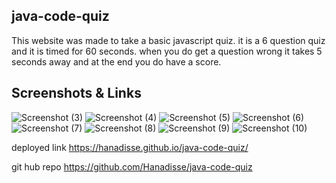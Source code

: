 ## java-code-quiz
This website was made to take a basic javascript quiz. it is a 6 question quiz and it is timed for 60 seconds. when you do get a question wrong it takes 5 seconds away and at the end you do have a score.

## Screenshots & Links

![Screenshot (3)](https://user-images.githubusercontent.com/107383497/205800951-3109da6e-a4c7-4dea-84ba-ea64512ff355.png)
![Screenshot (4)](https://user-images.githubusercontent.com/107383497/205800963-7e0a89e2-b2db-4d5a-9ca8-de1a1fd3e041.png)
![Screenshot (5)](https://user-images.githubusercontent.com/107383497/205800970-2bfb8c61-2ae3-4ad6-a363-5702c717038b.png)
![Screenshot (6)](https://user-images.githubusercontent.com/107383497/205800975-ff30a4d3-3969-4d90-8245-cad76cdf6adc.png)
![Screenshot (7)](https://user-images.githubusercontent.com/107383497/205800995-c92ff144-95e4-4235-b2e8-8b80b683055c.png)
![Screenshot (8)](https://user-images.githubusercontent.com/107383497/205801004-795f7538-5fe7-4e07-98a2-3f1b140c7764.png)
![Screenshot (9)](https://user-images.githubusercontent.com/107383497/205801015-dcb4ab85-54af-4f48-ab52-6b87d12d1509.png)
![Screenshot (10)](https://user-images.githubusercontent.com/107383497/205801025-ecc14400-6b4e-4ff0-9c77-9a9ddbd0aa42.png)

deployed link
https://hanadisse.github.io/java-code-quiz/

git hub repo
https://github.com/Hanadisse/java-code-quiz
